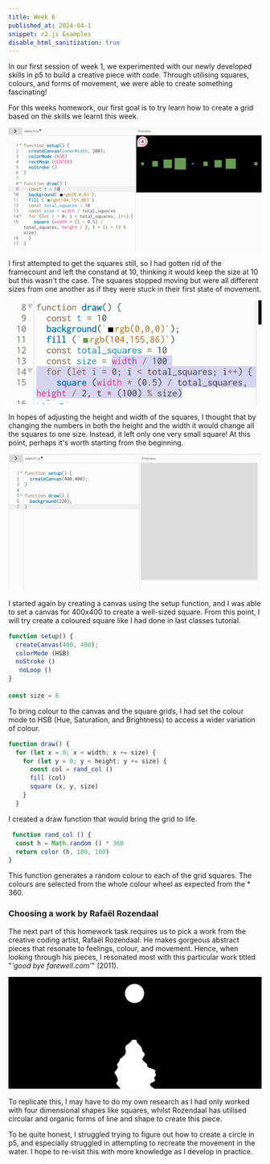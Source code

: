 ```yaml
---
title: Week 6
published_at: 2024-04-1
snippet: c2.js Examples
disable_html_sanitization: true
---
```


In our first session of week 1, we experimented with our newly developed skills in p5 to build a creative piece with code. Through utilising squares, colours, and forms of movement, we were able to create something fascinating!

For this weeks homework, our first goal is to try learn how to create a grid based on the skills we learnt this week.

![Alt text](<../static/HW1/GRIDiteration1.png>)

I first attempted to get the squares still, so I had gotten rid of the framecount and left the constand at 10, thinking it would keep the size at 10 but this wasn't the case. The squares stopped moving but were all different sizes from one another as if they were stuck in their first state of movement.

![Alt text](<../static/HW1/GRIDiteration2.png>)

In hopes of adjusting the height and width of the squares, I thought that by changing the numbers in both the height and the width it would change all the squares to one size. Instead, it left only one very small square! At this point, perhaps it's worth starting from the beginning.

![Alt text](<../static/HW1/GRIDiteration3.png>)

I started again by creating a canvas using the setup function, and I was able to set a canvas for 400x400 to create a well-sized square. From this point, I will try create a coloured square like I had done in last classes tutorial.

```js
function setup() {
  createCanvas(400, 400);
  colorMode (HSB)
  noStroke ()
   noLoop ()
}

const size = 8
```

To bring colour to the canvas and the square grids, I had set the colour mode to HSB (Hue, Saturation, and Brightness) to access a wider variation of colour.

```js
function draw() {
  for (let x = 0; x < width; x += size) {
    for (let y = 0; y < height; y += size) {
      const col = rand_col ()
      fill (col)
      square (x, y, size)
    }
  }
  ```
 I created a draw function that would bring the grid to life. 
```js
 function rand_col () {
  const h = Math.random () * 360
  return color (h, 100, 100)
}
```
This function generates a random colour to each of the grid squares. The colours are selected from the whole colour wheel as expected from the * 360.

### Choosing a work by Rafaël Rozendaal
The next part of this homework task requires us to pick a work from the creative coding artist, Rafaël Rozendaal. He makes gorgeous abstract pieces that resonate to feelings, colour, and movement. Hence, when looking through his pieces, I resonated most with this particular work titled "*'good bye farewell.com'*" (2011).

![Alt text](<../static/HW1/RAFpic1.png>)

To replicate this, I may have to do my own research as I had only worked with four dimensional shapes like squares, whilst Rozendaal has utilised circular and organic forms of line and shape to create this piece.

To be quite honest, I struggled trying to figure out how to create a circle in p5, and especially struggled in attempting to recreate the movement in the water. I hope to re-visit this with more knowledge as I develop in practice.